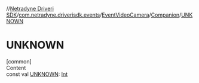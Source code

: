 //[Netradyne Driveri SDK](../../../index.md)/[com.netradyne.driverisdk.events](../../index.md)/[EventVideoCamera](../index.md)/[Companion](index.md)/[UNKNOWN](-u-n-k-n-o-w-n.md)



# UNKNOWN  
[common]  
Content  
const val [UNKNOWN](-u-n-k-n-o-w-n.md): [Int](https://kotlinlang.org/api/latest/jvm/stdlib/kotlin/-int/index.html)  



